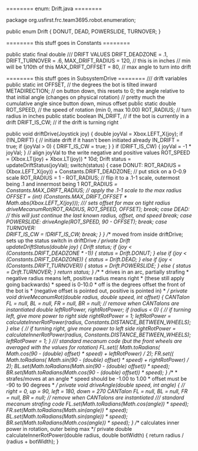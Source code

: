 ======== enum: Drift.java ======== 

package org.usfirst.frc.team3695.robot.enumeration;

public enum Drift {
	DONUT, DEAD, POWERSLIDE, TURNOVER;
}



======== this stuff goes in Constants ========

public static final double
	/// DRIFT VALUES
		DRIFT_DEADZONE   = .1,
		DRIFT_TURNOVER   = .6,
		MAX_DRIFT_RADIUS = 120, // this is in inches
								// min will be 1/10th of this
		MAX_DRIFT_OFFSET = 80,  // max angle to turn into drift



======== this stuff goes in SubsystemDrive ========
/// drift variables
	public static int     OFFSET,        // the degrees the bot is tilted inward
	                      METADIRECTION; // on button down, this resets to 0; the angle relative to that initial angle (changes on physical rotation)
	                     			 	 // pretty much the cumulative angle since button down, minus offset
	public static double  ROT_SPEED,     // the speed of rotation (min 0, max 10.00)
						  ROT_RADIUS;    // turn radius in inches
	public static boolean IN_DRIFT,		 // if the bot is currently in a drift
						  DRIFT_IS_CW;   // if the drift is turning right
						  
public void driftDrive(Joystick joy) {
    	double joyVal = Xbox.LEFT_X(joy);
    	if (!IN_DRIFT) { // initiate drift if it hasn't been initiated already
    		IN_DRIFT = true;
    		if (joyVal > 0) { DRIFT_IS_CW = true; }
    	}
    	if (DRIFT_IS_CW) { joyVal = -1 * joyVal; } // align joyVal to the write negative and positive values
    	ROT_SPEED = (Xbox.LT(joy) + Xbox.LT(joy)) * 10d;
    	Drift status = updateDriftStatus(joyVal);
		 switch(status) {
			 case DONUT:
				 			ROT_RADIUS = (Xbox.LEFT_X(joy)) + Constants.DRIFT_DEADZONE; // put stick on a 0-0.9 scale
				 				ROT_RADIUS  = 1 - ROT_RADIUS; // flip it to a .1-1 scale, outermost being .1 and innermost being 1
				 				ROT_RADIUS *= Constants.MAX_DRIFT_RADIUS; // apply the .1-1 scale to the max radius
			 				OFFSET = (int) (Constants.MAX_DRIFT_OFFSET * Math.abs(Xbox.LEFT_X(joy))); /// sets offset for max on tight radius
				 			driveMecanumRot(ROT_RADIUS, ROT_SPEED, OFFSET);
				 			break;
			 case DEAD:
				 			// this will just continue the last known radius, offset, and speed
				 			break;
			 case POWERSLIDE:
				 			driveAngle(ROT_SPEED, 90 - OFFSET);
				 			break;
			 case TURNOVER:			
				 			DRIFT_IS_CW = !DRIFT_IS_CW;
				 			break;
		 }
    }
    /** moved from inside driftDrive; sets up the status switch in driftDrive */
    private Drift updateDriftStatus(double joy) {
    	Drift status;
			 if (joy < (Constants.DRIFT_DEADZONE * -1)) { status = Drift.DONUT; }
		else if (joy < (Constants.DRIFT_DEADZONE))      { status = Drift.DEAD; }
		else if (joy < (Constants.DRIFT_TURNOVER))      { status = Drift.POWERSLIDE; }
		else		 									{ status = Drift.TURNOVER; }
		return status;
    }
    /**
     *  drives in an arc, partially strafing
     *  negative radius means left, positive radius means right
     *  	(these still apply going backwards)
     *  speed is 0-10.0
     *  off is the degrees offset the front of the bot is
     *  	(negative offset is pointed out, positive is pointed in)
     * */
    private void driveMecanumRot(double radius, double speed, int offset) {
    	CANTalon FL = null, BL = null, FR = null, BR = null; // remove when CANTalons are instantiated
    	double leftRotPower, rightRotPower;
    	if (radius < 0) { // if turning left, give more power to right side
    		rightRotPower = 1;
    		leftRotPower  = calculateInnerRotPower(radius, Constants.DISTANCE_BETWEEN_WHEELS); }
    	else { // if turning right, give more power to left side
    		rightRotPower = calculateInnerRotPower(radius, Constants.DISTANCE_BETWEEN_WHEELS);
    		leftRotPower  = 1; }
    	/// standard mecanum code (but the front wheels are averaged with the values for rotation)
	    	FL.set(( 
	    			Math.toRadians(
	    			Math.cos(90 - (double) offset)
	    			* speed) 
	    			+ leftRotPower) 
	    			/ 2);
	    	FR.set((
	    			Math.toRadians(
					Math.sin(90 - (double) offset) 
					* speed) 
					+ rightRotPower) 
					/ 2);
	    	BL.set(Math.toRadians(Math.sin(90 - (double) offset)) * speed);
	    	BR.set(Math.toRadians(Math.cos(90 - (double) offset)) * speed);
    }
    /** 
     * strafes/moves at an angle 
     * speed should be -1.00 to 1.00
     * offset must be -90 to 90 degrees
     * */
    private void driveAngle(double speed, int angle) { // right = 0, up = 90, left = 180, down = 270 
    	CANTalon FL = null, BL = null, FR = null, BR = null; // remove when CANTalons are instantiated
    	/// standard mecanum strafing code
			FL.set(Math.toRadians(Math.cos(angle)) * speed);
			FR.set(Math.toRadians(Math.sin(angle)) * speed);
			BL.set(Math.toRadians(Math.sin(angle)) * speed);
			BR.set(Math.toRadians(Math.cos(angle)) * speed);
    } 
    /** calculates inner power in rotation, outer being max */
    private double calculateInnerRotPower(double radius, double botWidth) {
    	return radius / (radius + botWidth);
    }